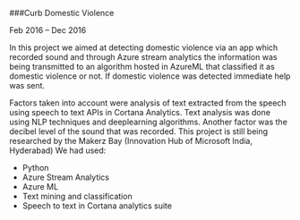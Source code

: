 ###Curb Domestic Violence

Feb 2016 – Dec 2016

In this project we aimed at detecting domestic violence via an app which recorded sound and through Azure stream analytics the information was being transmitted to an algorithm hosted in AzureML that classified it as domestic violence or not. If domestic violence was detected immediate help was sent.

  Factors taken into account were analysis of text extracted from the speech using speech to text APIs in Cortana Analytics. Text analysis was done using NLP techniques and deeplearning algorithms. 
  Another factor was the decibel level of the sound that was recorded.
This project is still being researched by the Makerz Bay (Innovation Hub of Microsoft India, Hyderabad)
We had used:
* Python
* Azure Stream Analytics
* Azure ML
* Text mining and classification
* Speech to text in Cortana analytics suite
